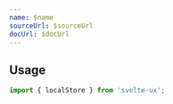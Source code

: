 ```yaml
---
name: $name
sourceUrl: $sourceUrl
docUrl: $docUrl
---
```


<script lang="ts">
	import Preview from '$lib/components/Preview.svelte';

	import localStore from '$lib/stores/localStore';
</script>

## Usage

```js
import { localStore } from 'svelte-ux';
```
